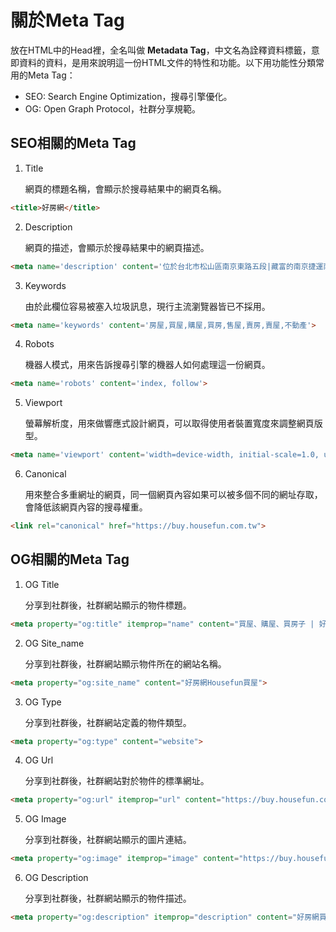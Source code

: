 # 關於Meta Tag  

放在HTML中的Head裡，全名叫做 **Metadata Tag**，中文名為詮釋資料標籤，意即資料的資料，是用來說明這一份HTML文件的特性和功能。以下用功能性分類常用的Meta Tag：

- SEO: Search Engine Optimization，搜尋引擎優化。
- OG: Open Graph Protocol，社群分享規範。

## SEO相關的Meta Tag

1. Title

   網頁的標題名稱，會顯示於搜尋結果中的網頁名稱。

```  html
<title>好房網</title>
```

2. Description

   網頁的描述，會顯示於搜尋結果中的網頁描述。

``` html 
<meta name='description' content='位於台北市松山區南京東路五段|藏富的南京捷運南方藏富'>
```

3. Keywords 

   由於此欄位容易被塞入垃圾訊息，現行主流瀏覽器皆已不採用。

``` html
<meta name='keywords' content='房屋,買屋,購屋,買房,售屋,賣房,賣屋,不動產'>
```

4. Robots

   機器人模式，用來告訴搜尋引擎的機器人如何處理這一份網頁。

``` html
<meta name='robots' content='index, follow'>
```

5. Viewport

   螢幕解析度，用來做響應式設計網頁，可以取得使用者裝置寬度來調整網頁版型。

``` html
<meta name='viewport' content='width=device-width, initial-scale=1.0, user-scalable=no'>
```

6. Canonical 

   用來整合多重網址的網頁，同一個網頁內容如果可以被多個不同的網址存取，會降低該網頁內容的搜尋權重。

``` html
<link rel="canonical" href="https://buy.housefun.com.tw">
```

## OG相關的Meta Tag

1. OG Title

   分享到社群後，社群網站顯示的物件標題。

``` html
<meta property="og:title" itemprop="name" content="買屋、購屋、買房子 | 好房網買屋">
```

2. OG Site_name

   分享到社群後，社群網站顯示物件所在的網站名稱。

``` html
<meta property="og:site_name" content="好房網Housefun買屋">
```

3. OG Type

   分享到社群後，社群網站定義的物件類型。

``` html 
<meta property="og:type" content="website">
```

4. OG Url

   分享到社群後，社群網站對於物件的標準網址。

``` html 
<meta property="og:url" itemprop="url" content="https://buy.housefun.com.tw/region/台北市_c">
```

5. OG Image

   分享到社群後，社群網站顯示的圖片連結。

``` html
<meta property="og:image" itemprop="image" content="https://buy.housefun.com.tw/images/fb-default.gif">
```

6. OG Description

   分享到社群後，社群網站顯示的物件描述。

``` html
<meta property="og:description" itemprop="description" content="好房網買屋提供您的資訊。最快速的找房搜尋，最多優質房屋仲介、影音看屋就上好房網Housefun!">
```


